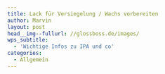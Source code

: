 ```yaml
---
title: Lack für Versiegelung / Wachs vorbereiten
author: Marvin
layout: post
head__img--fullurl: //glossboss.de/images/
wps_subtitle:
  - 'Wichtige Infos zu IPA und co'
categories:
  - Allgemein
---
```


